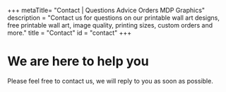 +++
metaTitle= "Contact | Questions Advice Orders MDP Graphics"
description = "Contact us for questions on our printable wall art designs, free printable wall art, image quality, printing sizes, custom orders and more."
title = "Contact"
id = "contact"
+++

# We are here to help you
Please feel free to contact us, we will reply to you as soon as possible.
